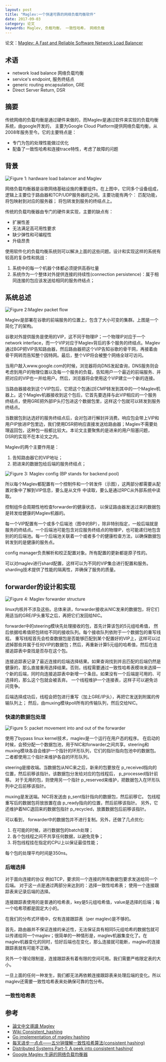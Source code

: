 ```yaml
---
layout: post
title: "Maglev:一个快速可靠的网络负载均衡软件"
date: 2017-09-03
category: 论文
keywords: Maglev, 负载均衡， 一致性哈希， 网络负载
---
```


论文：[Maglev: A Fast and Reliable Software Network Load Balancer](http://static.googleusercontent.com/media/research.google.com/zh-TW//pubs/archive/44824.pdf)

## 术语

* network load balance 网络负载均衡
* service's endpoint, 服务终结点
* generic routing encapsulation, GRE
* Direct Server Return, DSR

## 摘要

传统网络的负载均衡是通过硬件来做的，而Maglev是通过软件来实现的负载均衡系统，由google开发的， 主要为Google Cloud Platform提供网络负载均衡，从2008年服务至今。它的主要特点是：

* 专门为包的处理性能做过优化
* 配备了一致性哈希和连接trace特性，考虑了故障的问题

## 背景

![Figure 1: hardware load balancer and Maglev](http://www.evanlin.com/images/2016/maglev1.png)

网络负载均衡器是谷歌网络基础设施的重要组件。在上图中，它同多个设备组成，逻辑上主要位于路由器和TCP/UDP服务器的之间。主要功能有两个： 匹配功能，将包映射到对应的服务器； 将包转发到服务的终结点上。

传统的负载均衡器由专门的硬件来实现，主要的缺点有：

* 扩展性差
* 无法满足高可用性要求
* 缺少弹性和可编程性
* 升级昂贵

使用软件化的负载均衡系统则可以解决上面的这些问题。设计和实现这样的系统有较高的复杂性和挑战：

1. 系统中的每一个机器个体都必须提供高吞吐量
2. 系统作为一个整体对外提供连接的持续性(connection persistence)：属于相同连接的包应该发送给相同的服务终结点；

## 系统总述

![Figure 2:Maglev packet flow](/assets/2017/maglev-pakage-flow.jpg)

Maglev是部署在谷歌的前端服务的位置上，包含了大小可变的集群。上图是一个简化了的架构。

谷歌对外提供服务是使用的VIP，这不同于物理IP；一个物理IP对应于一个network interface，而一个VIP对应于Maglev背后的多个服务的终结点。Maglev通过BGP把VIP告知路由器，然后路由器把这个VIP告知谷歌的骨干网，再接着由骨干网转而告知整个因特网。最后，整个VIP将会被整个网络全球可访问。

当用户敲入www.google.com的时候，浏览器将向DNS发起查询，DNS服务则会考虑到用户的物理位置以及每一个服务的负载，告知用户一个最近的前端服务、并把对应的VIP也一并给用户。然后，浏览器将会使用这个VIP建立一个新的连接。

当路由器接收到这个VIP包后，它把这个包通过ECMP转发到其中的一个Maglev机器上。这个Maglev机器接收到这个包后，它首先要选择与此VIP相应的一个服务终结点，使用GRE把外部IP头打包进这个数据包里，这样这个包就可以转发到服务终结点。

当数据包到达选好的服务终结点后，会对包进行解封并消费。响应包会带上VIP和用户IP放进IP包里边，我们使用DSR把响应直接发送给路由器；Maglev不需要处理返回包，这种包一般都比较大。本论文主要聚焦的是进来的用户阻塞问题，DSR的实现不在本论文之内。

Maglev的两个主要作用是：

1. 告知路由器它的VIP地址； 
2. 把进来的数据包给后端的服务终结点；

![Figure 3: Maglev config (BP stands for backend pool)](/assets/2017/maglev-config.png)

所以每个Maglev都配置有一个控制件和一个转发件（示图），这两部分都需要从配置对象中了解到VIP信息，要么是从文件 中读取，要么是通过RPC从外部系统中读取。

控制组件会周期性地检查forwarder的健康状态， 以保证路由器发送过来的数据包是转发给健康的Maglev机器的。

每一个VIP配置有一个或多个后端池（图中的BP），除非特别指定，一般后端就是服务的终结点。一个后端池可能包含对应服务终结点的物理IP，也可能递归地包含别的的后端池。每一个后端池关联着一个或者多个的健康检查方法，以确保数据包转发到的是健康的服务点。

config manager负责解析和校正配置对象。所有配置的更新都是原子性的。

可以对maglev进行shard配置，这样可以为不同的VIP集合进行配置和服务。sharding技术提供了性能的隔离性，并确保了服务的质量。

## forwarder的设计和实现

![Figure 4: Maglev forwarder structure](/assets/2017/maglev-forwarder-struct.jpg)

linux内核并不涉及这些。总体来讲，forwarder接收从NIC发来的数据包，将它们用适当的GRE/IP头重写之后，再把它们发回给NIC。

forwarder中的steering模块先处理接收的包，首先计算该包的5元组哈希值， 然后依据哈希值把包转给不同的接收队列。每个接收队列依附于一个数据包的重写线程。 重写线程首先会检查数据包是否能够匹配到某个配置好的VIP上，这样可以过滤掉那些并属于任何VIP的数据包；然后，再重新计算5元组的哈希值，然后在连接追踪表中查找是否存在这个包。

连接追踪表记录了最近连接的后端选择结果。如果查询找到并且匹配的后端仍然是健康的，那么直接重用选择结果。否则，线程需要通过一致性哈希表模块来选择一个新的后端，同时向连接追踪表中新增一个条目。如果没有一个后端是可用的、可选择的，那么这个包就会被丢弃。 一个线程维护一个连接表，这样子可以避免访问竞争。 

后端选择成功后，线程会把包进行重写（加上GRE/IP头），再把它发送到附属的传输队列上； 然后，由muxing模块poll所有的传输队列，然后交给NIC。

### 快速的数据包处理

![Figure 5: packet movement into and out of the forwarder](/assets/2017/maglev-packet-inout-forwarder.jpeg)

使用了bypass linux kernel技术，maglev是一个运行在用户态的程序。 在启动的时候，会预分配一个数据包池，用于NIC和forwarder之间共享。steering和muxing模块各自会维护一个指针的环形队列，它们的指针指向包池中的数据包。二者都使用三个指针来维护各自的环形队列。

steering是接收端。当数据包从NIC来之后，新来的包要放在 p_received指向的位置，然后前移该指针。该数据包分发给对应的包线程后， p_processed指针前移。 对于无用的包，则使用另一个指针 p_reserved来维护，把数据包入在环形队列中之后前移该指针。

muxing是发送端。NIC将发送由 p_sent指针指向的数据包，然后前移它。 包线程重写后的数据包将放放置在由 p_ready指向的位置，然后前移该指针。 另外，它还维护着NIC退回来的数据包指针 p_recycled，放置数据包后前移该指针。

可以看到， forwarder中的数据包并不进行复制。另外，还做了几点优化:

1. 在可能的时候，进行数据包的batch处理； 
2. 各个包线程之间不共享任何数据，以避免竞争； 
3. 将包线程挂在指定的CPU上以保证最佳性能； 

每个包的处理平均时间是350ns。

### 后端选择

对于面向连接的协议 例如TCP，要求同一个连接的所有数据包要求发送给同一个后端。 对于这一点是通过两部分来达到的：选择一致性哈希表； 使用一个连接跟踪表来记录后端的选择。

连接跟踪表使用的是普通的哈希表，key是5元组哈希值，value是选择的后端；每一个哈希项都是固定大小的。

在我们的分布式环境中，仅有连接跟踪表（per maglev)是不够的。

首先，路由器并不保证连接的亲近性，无法保证具有相同5元组哈希的数据包就可以传递给同一个maglev；很简单的一种情形是，maglev机器集变化了。在maglev机器变化的同时，恰好后端也在变化，那么连接就可能断，maglev的连接跟踪表就有可能不正确。

另外一个理论限制是，连接跟踪表有着有限的空间可用。我们需要严格限定表的大小。

一旦上面的任何一种发生，我们都无法再依赖连接跟踪表来处理后端的变化。所以maglev还需要一致性哈希表来处确保可靠的包分布。

### 一致性哈希表



## 参考
* [論文中文導讀 Maglev](http://www.evanlin.com/maglev/)
* [Wiki Consistent_hashing](https://en.wikipedia.org/wiki/Consistent_hashing)
* [Go implementation of maglev hashing](https://github.com/dgryski/go-maglev)
* [每天进步一点点——五分钟理解一致性哈希算法(consistent hashing)](http://blog.csdn.net/cywosp/article/details/23397179)
* [Distributed Systems Part-1: A peek into consistent hashing!](https://loveforprogramming.quora.com/Distributed-Systems-Part-1-A-peek-into-consistent-hashing)
* [Google Maglev 牛逼的网络负载均衡器](https://segmentfault.com/a/1190000009565788)